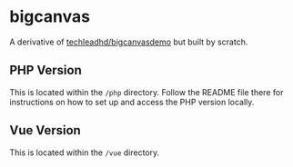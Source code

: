 # bigcanvas

A derivative of [techleadhd/bigcanvasdemo](https://github.com/techleadhd/bigcanvasdemo) but built by scratch.

## PHP Version

This is located within the `/php` directory. Follow the README file there for instructions on how to set up and access the PHP version locally.

## Vue Version

This is located within the `/vue` directory.
